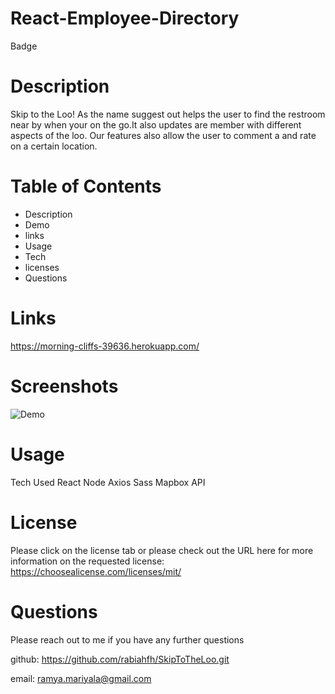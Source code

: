 # React-Employee-Directory
Badge
# Description

Skip to the Loo! As the name suggest out helps the user to find the restroom near by when your on the go.It also updates are member with different aspects of the loo. Our features also allow the user to comment a and rate on a certain location. 

# Table of Contents

- Description
- Demo
- links
- Usage
- Tech
- licenses
- Questions

# Links
https://morning-cliffs-39636.herokuapp.com/

# Screenshots 

![Demo](https://res.cloudinary.com/dn6cd98sl/image/upload/v1628556978/Capture_azlvec.png)

# Usage

Tech Used
React
Node
Axios
Sass
Mapbox API


# License

Please click on the license tab or please check out the URL here for more information on the requested license: https://choosealicense.com/licenses/mit/

# Questions
Please reach out to me if you have any further questions

github: https://github.com/rabiahfh/SkipToTheLoo.git

email: ramya.mariyala@gmail.com
